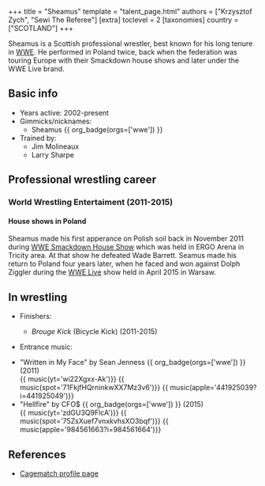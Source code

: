 +++
title = "Sheamus"
template = "talent_page.html"
authors = ["Krzysztof Zych", "Sewi The Referee"]
[extra]
toclevel = 2
[taxonomies]
country = ["SCOTLAND"]
+++

Sheamus is a Scottish professional wrestler, best known for his long tenure in [WWE](@/o/wwe.md). He performed in Poland twice, back when the federation was touring Europe with their Smackdown house shows and later under the WWE Live brand.

## Basic info

* Years active: 2002-present
* Gimmicks/nicknames:
  - Sheamus {{ org_badge(orgs=['wwe']) }}
* Trained by:
  - Jim Molineaux
  - Larry Sharpe
 
## Professional wrestling career

### World Wrestling Entertaiment (2011-2015)

#### House shows in Poland

Sheamus made his first apperance on Polish soil back in November 2011 during [WWE Smackdown House Show](@/e/wwe/2011-11-11-wwe-smackdown-house-show.md) which was held in ERGO Arena in Tricity area. At that show he defeated Wade Barrett. Seamus made his return to Poland four years later, when he faced and won against Dolph Ziggler during the [WWE Live](@/e/wwe/2015-04-15-wwe-live.md) show held in April 2015 in Warsaw.

## In wrestling

* Finishers:
  - _Brouge Kick_ (Bicycle Kick) (2011-2015)

* Entrance music:
- "Written in My Face" by Sean Jenness
  {{ org_badge(orgs=['wwe']) }} (2011) <br>
  {{ music(yt='wi22Xgxx-Ak')}}
  {{ music(spot='71FkjfHQrninkwXX7Mz3v6')}}
  {{ music(apple='441925039?i=441925049')}}
- "Hellfire" by CFO$
  {{ org_badge(orgs=['wwe']) }} (2015) <br>
  {{ music(yt='zdGU3Q9FlcA')}}
  {{ music(spot='75ZsXuef7vnxkvhsXO3bqf')}}
  {{ music(apple='984561663?i=984561664')}}

## References

* [Cagematch profile page](https://www.cagematch.net/?id=2&nr=2641)
